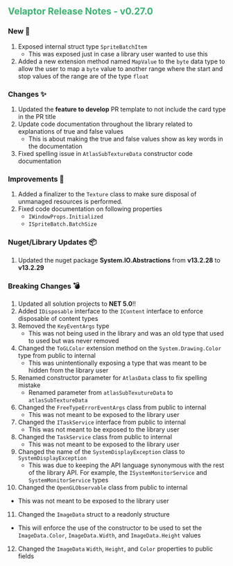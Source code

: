 ## <span style='color:mediumseagreen;font-weight:bold'>Velaptor Release Notes - v0.27.0</span>

### **New** 🎉

1. Exposed internal struct type `SpriteBatchItem`
   * This was exposed just in case a library user wanted to use this
2. Added a new extension method named `MapValue` to the `byte` data type to allow the user to map a `byte` value to another range where the start and stop values of the range are of the type `float`

### **Changes** ✨

1. Updated the **feature to develop** PR template to not include the card type in the PR title
2. Update code documentation throughout the library related to explanations of true and false values
   * This is about making the true and false values show as key words in the documentation
3. Fixed spelling issue in `AtlasSubTextureData` constructor code documentation

### **Improvements** 🌟

1. Added a finalizer to the `Texture` class to make sure disposal of unmanaged resources is performed.
2. Fixed code documentation on following properties
   * `IWindowProps.Initialized`
   * `ISpriteBatch.BatchSize`

### **Nuget/Library Updates** 📦

1. Updated the nuget package **System.IO.Abstractions** from **v13.2.28** to **v13.2.29**

### **Breaking Changes** 💣

1. Updated all solution projects to **NET 5.0**!!
2. Added `IDisposable` interface to the `IContent` interface to enforce disposable of content types
3. Removed the `KeyEventArgs` type
   * This was not being used in the library and was an old type that used to used but was never removed
4. Changed the `ToGLColor` extension method on the `System.Drawing.Color` type from public to internal
   * This was unintentionally exposing a type that was meant to be hidden from the library user
5. Renamed constructor parameter for `AtlasData` class to fix spelling mistake
   * Renamed parameter from `atlasSubTexutureData` to `atlasSubTextureData`
6. Changed the `FreeTypeErrorEventArgs` class from public to internal
   * This was not meant to be exposed to the library user
7. Changed the `ITaskService` interface from public to internal
   * This was not meant to be exposed to the library user
8. Changed the `TaskService` class from public to internal
   * This was not meant to be exposed to the library user
9. Changed the name of the `SystemDisplayException` class to `SystemDisplayException`
   * This was due to keeping the API language synonymous with the rest of the library API.  For example, the `ISystemMonitorService` and `SystemMonitorService` types
10. Changed the `OpenGLObservable` class from public to internal
   * This was not meant to be exposed to the library user
11. Changed the `ImageData` struct to a readonly structure
   * This will enforce the use of the constructor to be used to set the `ImageData.Color`, `ImageData.Width`, and `ImageData.Height` values
12. Changed the `ImageData` `Width`, `Height`, and `Color` properties to public fields
